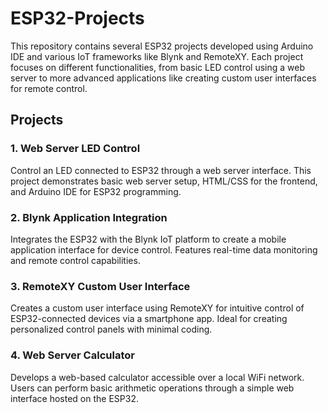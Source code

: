 # ESP32-Projects

This repository contains several ESP32 projects developed using Arduino IDE and various IoT frameworks like Blynk and RemoteXY. Each project focuses on different functionalities, from basic LED control using a web server to more advanced applications like creating custom user interfaces for remote control.

## Projects

### 1. Web Server LED Control

Control an LED connected to ESP32 through a web server interface. This project demonstrates basic web server setup, HTML/CSS for the frontend, and Arduino IDE for ESP32 programming.

### 2. Blynk Application Integration

Integrates the ESP32 with the Blynk IoT platform to create a mobile application interface for device control. Features real-time data monitoring and remote control capabilities.

### 3. RemoteXY Custom User Interface

Creates a custom user interface using RemoteXY for intuitive control of ESP32-connected devices via a smartphone app. Ideal for creating personalized control panels with minimal coding.

### 4. Web Server Calculator

Develops a web-based calculator accessible over a local WiFi network. Users can perform basic arithmetic operations through a simple web interface hosted on the ESP32.

